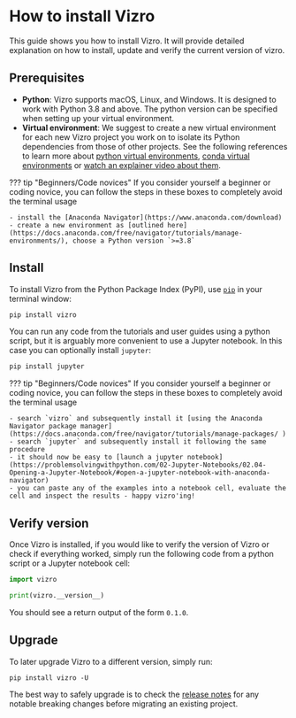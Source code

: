 # How to install Vizro

This guide shows you how to install Vizro. It will provide detailed explanation on how to install, update and verify the current version of vizro.

## Prerequisites

- **Python**: Vizro supports macOS, Linux, and Windows. It is designed to work with Python 3.8 and above. The python
  version can be specified when setting up your virtual environment.
- **Virtual environment**: We suggest to create a new virtual environment for each new Vizro project you work on to
  isolate its Python dependencies from those of other projects. See the following references to learn more about [python virtual environments](https://realpython.com/python-virtual-environments-a-primer/), [conda virtual environments](https://docs.conda.io/projects/conda/en/latest/user-guide/getting-started.html#starting-conda) or [watch an explainer video about them](https://youtu.be/YKfAwIItO7M).


??? tip "Beginners/Code novices"
    If you consider yourself a beginner or coding novice, you can follow the steps in these boxes to completely avoid the terminal usage

    - install the [Anaconda Navigator](https://www.anaconda.com/download)
    - create a new environment as [outlined here](https://docs.anaconda.com/free/navigator/tutorials/manage-environments/), choose a Python version `>=3.8`

## Install

To install Vizro from the Python Package Index (PyPI), use [`pip`](https://pip.pypa.io/en/stable/) in your terminal window:

```bash
pip install vizro
```

You can run any code from the tutorials and user guides using a python script, but it is arguably more convenient to use a Jupyter notebook. In this case you can optionally install `jupyter`:
```bash
pip install jupyter
```

??? tip "Beginners/Code novices"
    If you consider yourself a beginner or coding novice, you can follow the steps in these boxes to completely avoid the terminal usage

    - search `vizro` and subsequently install it [using the Anaconda Navigator package manager](https://docs.anaconda.com/free/navigator/tutorials/manage-packages/ )
    - search `jupyter` and subsequently install it following the same procedure
    - it should now be easy to [launch a jupyter notebook](https://problemsolvingwithpython.com/02-Jupyter-Notebooks/02.04-Opening-a-Jupyter-Notebook/#open-a-jupyter-notebook-with-anaconda-navigator)
    - you can paste any of the examples into a notebook cell, evaluate the cell and inspect the results - happy vizro'ing!


## Verify version

Once Vizro is installed, if you would like to verify the version of Vizro or check if everything worked, simply run the following code from a python script or a Jupyter notebook cell:

```py
import vizro

print(vizro.__version__)
```

You should see a return output of the form `0.1.0`.

## Upgrade

To later upgrade Vizro to a different version, simply run:
```
pip install vizro -U
```

The best way to safely upgrade is to check the [release notes](https://github.com/mckinsey/vizro/blob/main/vizro-core/CHANGELOG.md) for any notable breaking changes before migrating an
existing project.
